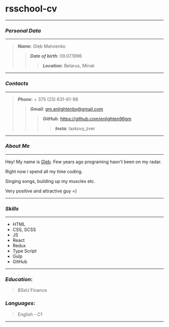 # rsschool-cv
---
### *Personal Data*
---
> ***Name***: Gleb Matvienko
>> ***Date of birth***: 09.07.1996
>>> ***Location***: Belarus, Minsk
---
### *Contacts*
---
> ***Phone***: + 375 (25) 631-61-98
>> ***Gmail***: gm.enlightenby@gmail.com
>>> ***GitHub***: https://github.com/enlighten96gm
>>>> ***Insta***: laskovy_zver
---
### *About Me*
---
Hey! My name is [Gleb](https://vk.com/naxeraeto). Few years ago programing hasn't been on my radar. 
>
Right now i spend all my time coding.
>
Singing songs, building up my muscles etc.
>
Very positive and attractive guy =)
>
---
### *Skills*
---
- HTML
- CSS, SCSS
- JS
- React
- Redux
- Type Script
- Gulp 
- GitHub
---
### *Education*:  
> *BSeU* Finance
### *Languages*:  
> English - C1
---
